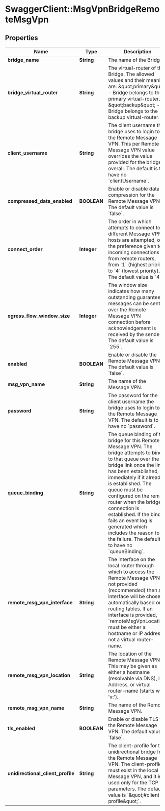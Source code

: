 # SwaggerClient::MsgVpnBridgeRemoteMsgVpn

## Properties
Name | Type | Description | Notes
------------ | ------------- | ------------- | -------------
**bridge_name** | **String** | The name of the Bridge. | [optional] 
**bridge_virtual_router** | **String** | The virtual-router of the Bridge. The allowed values and their meaning are:      \&quot;primary\&quot; - Bridge belongs to the primary virtual-router.     \&quot;backup\&quot; - Bridge belongs to the backup virtual-router.  | [optional] 
**client_username** | **String** | The client username the bridge uses to login to the Remote Message VPN. This per Remote Message VPN value overrides the value provided for the bridge overall. The default is to have no &#x60;clientUsername&#x60;. | [optional] 
**compressed_data_enabled** | **BOOLEAN** | Enable or disable data compression for the Remote Message VPN. The default value is &#x60;false&#x60;. | [optional] 
**connect_order** | **Integer** | The order in which attempts to connect to different Message VPN hosts are attempted, or the preference given to incoming connections from remote routers, from &#x60;1&#x60; (highest priority) to &#x60;4&#x60; (lowest priority). The default value is &#x60;4&#x60;. | [optional] 
**egress_flow_window_size** | **Integer** | The window size indicates how many outstanding guaranteed messages can be sent over the Remote Message VPN connection before acknowledgement is received by the sender. The default value is &#x60;255&#x60;. | [optional] 
**enabled** | **BOOLEAN** | Enable or disable the Remote Message VPN. The default value is &#x60;false&#x60;. | [optional] 
**msg_vpn_name** | **String** | The name of the Message VPN. | [optional] 
**password** | **String** | The password for the client username the bridge uses to login to the Remote Message VPN. The default is to have no &#x60;password&#x60;. | [optional] 
**queue_binding** | **String** | The queue binding of the bridge for this Remote Message VPN. The bridge attempts to bind to that queue over the bridge link once the link has been established, or immediately if it already is established. The queue must be configured on the remote router when the bridge connection is established. If the bind fails an event log is generated which includes the reason for the failure. The default is to have no &#x60;queueBinding&#x60;. | [optional] 
**remote_msg_vpn_interface** | **String** | The interface on the local router through which to access the Remote Message VPN. If not provided (recommended) then an interface will be chosen automatically based on routing tables. If an interface is provided, &#x60;remoteMsgVpnLocation&#x60; must be either a hostname or IP address, not a virtual router-name. | [optional] 
**remote_msg_vpn_location** | **String** | The location of the Remote Message VPN. This may be given as either a hostname (resolvable via DNS), IP Address, or virtual router-name (starts with &#39;v:&#39;). | [optional] 
**remote_msg_vpn_name** | **String** | The name of the Remote Message VPN. | [optional] 
**tls_enabled** | **BOOLEAN** | Enable or disable TLS for the Remote Message VPN. The default value is &#x60;false&#x60;. | [optional] 
**unidirectional_client_profile** | **String** | The client-profile for the unidirectional bridge for the Remote Message VPN. The client-profile must exist in the local Message VPN, and it is used only for the TCP parameters. The default value is &#x60;\&quot;#client-profile\&quot;&#x60;. | [optional] 


